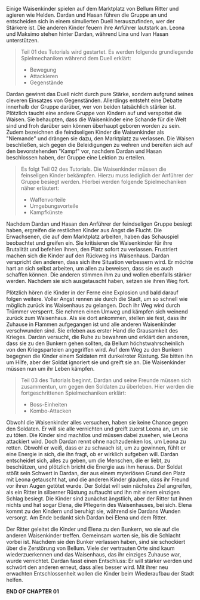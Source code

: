 Einige Waisenkinder spielen auf dem Marktplatz von Bellum Ritter und agieren wie Helden. Dardan und Hasan führen die Gruppe an und entscheiden sich in einem simulierten Duell herauszufinden, wer der Stärkere ist. Die anderen Kinder feuern ihre Anführer lautstark an. Leona und Maksimo stehen hinter Dardan, während Lina und Ivan Hasan unterstützen.

> Teil 01 des Tutorials wird gestartet. Es werden folgende grundlegende Spielmechaniken während dem Duell erklärt:
>
> - Bewegung
> - Attackieren
> - Gegenstände

Dardan gewinnt das Duell nicht durch pure Stärke, sondern aufgrund seines cleveren Einsatzes von Gegenständen. Allerdings entsteht eine Debatte innerhalb der Gruppe darüber, wer von beiden tatsächlich stärker ist. Plötzlich taucht eine andere Gruppe von Kindern auf und verspottet die Waisen. Sie behaupten, dass die Waisenkinder eine Schande für die Welt sind und froh darüber sein können überhaupt geboren worden zu sein. Zudem bezeichnen die feindseligen Kinder die Waisenkinder als "Niemande" und drängen sie dazu, den Marktplatz zu verlassen. Die Waisen beschließen, sich gegen die Beleidigungen zu wehren und bereiten sich auf den bevorstehenden "Kampf" vor, nachdem Dardan und Hasan beschlossen haben, der Gruppe eine Lektion zu erteilen.

> Es folgt Teil 02 des Tutorials. Die Waisenkinder müssen die feinseligen Kinder bekämpfen. Hierzu muss lediglich der Anführer der Gruppe besiegt werden. Hierbei werden folgende Spielmechaniken näher erläutert:
>
> - Waffenvorteile
> - Umgebungsvorteile
> - Kampfkünste

Nachdem Dardan und Hasan den Anführer der feindseligen Gruppe besiegt haben, ergreifen die restlichen Kinder aus Angst die Flucht. Die Erwachsenen, die auf dem Marktplatz arbeiten, haben das Schauspiel beobachtet und greifen ein. Sie kritisieren die Waisenkinder für ihre Brutalität und befehlen ihnen, den Platz sofort zu verlassen. Frustriert machen sich die Kinder auf den Rückweg ins Waisenhaus. Dardan verspricht den anderen, dass sich ihre Situation verbessern wird. Er möchte hart an sich selbst arbeiten, um allen zu beweisen, dass sie es auch schaffen können. Die anderen stimmen ihm zu und wollen ebenfalls stärker werden. Nachdem sie sich ausgetauscht haben, setzen sie ihren Weg fort.

Plötzlich hören die Kinder in der Ferne eine Explosion und bald darauf folgen weitere. Voller Angst rennen sie durch die Stadt, um so schnell wie möglich zurück ins Waisenhaus zu gelangen. Doch ihr Weg wird durch Trümmer versperrt. Sie nehmen einen Umweg und kämpfen sich weinend zurück zum Waisenhaus. Als sie dort ankommen, stellen sie fest, dass ihr Zuhause in Flammen aufgegangen ist und alle anderen Waisenkinder verschwunden sind. Sie erleben aus erster Hand die Grausamkeit des Krieges. Dardan versucht, die Ruhe zu bewahren und erklärt den anderen, dass sie zu den Bunkern gehen sollten, da Bellum höchstwahrscheinlich von den Kriegsparteien angegriffen wird. Auf dem Weg zu den Bunkern begegnen die Kinder einem Soldaten mit dunkelroter Rüstung. Sie bitten ihn um Hilfe, aber der Soldat ignoriert sie und greift sie an. Die Waisenkinder müssen nun um ihr Leben kämpfen.

> Teil 03 des Tutorials beginnt. Dardan und seine Freunde müssen sich zusammentun, um gegen den Soldaten zu überleben. Hier werden die fortgeschrittenen Spielmechaniken erklärt:
>
> - Boss-Einheiten
> - Kombo-Attacken

Obwohl die Waisenkinder alles versuchen, haben sie keine Chance gegen den Soldaten. Er will sie alle vernichten und greift zuerst Leona an, um sie zu töten. Die Kinder sind machtlos und müssen dabei zusehen, wie Leona attackiert wird. Doch Dardan rennt ohne nachzudenken los, um Leona zu retten. Obwohl er weiß, dass er zu schwach ist, um zu gewinnen, fühlt er eine Energie in sich, die ihn fragt, ob er wirklich aufgeben will. Dardan entscheidet sich, alles zu geben, um die Menschen, die er liebt, zu beschützen, und plötzlich bricht die Energie aus ihm heraus. Der Soldat stößt sein Schwert in Dardan, der aus einem myteriösen Grund den Platz mit Leona getauscht hat, und die anderen Kinder glauben, dass ihr Freund vor ihren Augen getötet wurde. Der Soldat will sein nächstes Ziel angreifen, als ein Ritter in silberner Rüstung auftaucht und ihn mit einem einzigen Schlag besiegt. Die Kinder sind zunächst ängstlich, aber der Ritter tut ihnen nichts und hat sogar Elena, die Pflegerin des Waisenhauses, bei sich. Elena kommt zu den Kindern und beruhigt sie, während sie Dardans Wunden versorgt. Am Ende bedankt sich Dardan bei Elena und dem Ritter.

Der Ritter geleitet die Kinder und Elena zu den Bunkern, wo sie auf die anderen Waisenkinder treffen. Gemeinsam warten sie, bis die Schlacht vorbei ist. Nachdem sie den Bunker verlassen haben, sind sie schockiert über die Zerstörung von Bellum. Viele der vertrauten Orte sind kaum wiederzuerkennen und das Waisenhaus, das ihr einziges Zuhause war, wurde vernichtet. Dardan fasst einen Entschluss: Er will stärker werden und schwört den anderen erneut, dass alles besser wird. Mit ihrer neu erwachten Entschlossenheit wollen die Kinder beim Wiederaufbau der Stadt helfen.

**END OF CHAPTER 01**

